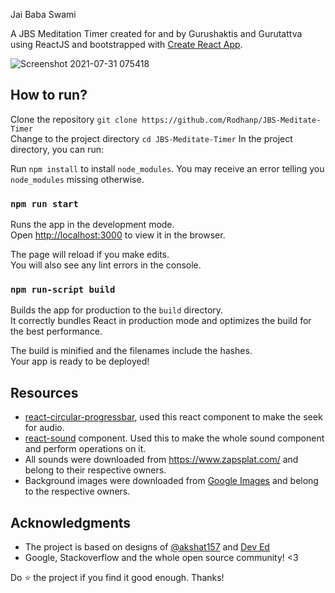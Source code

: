 Jai Baba Swami

A JBS Meditation Timer created for and by Gurushaktis and Gurutattva using ReactJS and bootstrapped with [Create React App](https://github.com/facebook/create-react-app).

![Screenshot 2021-07-31 075418](https://user-images.githubusercontent.com/71846548/127725982-dc1a8739-5199-48c0-9a55-10bde39dfad7.jpg)

## How to run?
Clone the repository
`git clone https://github.com/Rodhanp/JBS-Meditate-Timer`<br>
Change to the project directory
`cd JBS-Meditate-Timer`
In the project directory, you can run:

Run `npm install` to install `node_modules`. You may receive an error telling you `node_modules` missing otherwise.

### `npm run start`

Runs the app in the development mode.<br>
Open [http://localhost:3000](http://localhost:3000) to view it in the browser.

The page will reload if you make edits.<br>
You will also see any lint errors in the console.

### `npm run-script build`

Builds the app for production to the `build` directory.<br>
It correctly bundles React in production mode and optimizes the build for the best performance.

The build is minified and the filenames include the hashes.<br>
Your app is ready to be deployed!

## Resources
* [react-circular-progressbar](https://github.com/kevinsqi/react-circular-progressbar), used this react component to make the seek for audio.
* [react-sound](https://github.com/leoasis/react-sound) component. Used this to make the whole sound component and perform operations on it.
* All sounds were downloaded from https://www.zapsplat.com/ and belong to their respective owners.
* Background images were downloaded from [Google Images](https://images.google.com) and belong to the respective owners.


## Acknowledgments
* The project is based on designs of [@akshat157](https://github.com/akshat157/meditate-app) and [Dev Ed](https://www.youtube.com/channel/UClb90NQQcskPUGDIXsQEz5Q)
* Google, Stackoverflow and the whole open source community! <3

Do :star: the project if you find it good enough. Thanks!
